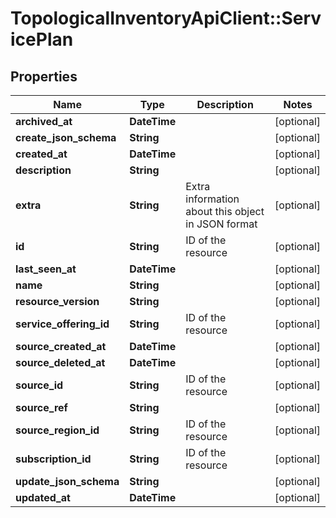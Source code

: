 # TopologicalInventoryApiClient::ServicePlan

## Properties
Name | Type | Description | Notes
------------ | ------------- | ------------- | -------------
**archived_at** | **DateTime** |  | [optional] 
**create_json_schema** | **String** |  | [optional] 
**created_at** | **DateTime** |  | [optional] 
**description** | **String** |  | [optional] 
**extra** | **String** | Extra information about this object in JSON format | [optional] 
**id** | **String** | ID of the resource | [optional] 
**last_seen_at** | **DateTime** |  | [optional] 
**name** | **String** |  | [optional] 
**resource_version** | **String** |  | [optional] 
**service_offering_id** | **String** | ID of the resource | [optional] 
**source_created_at** | **DateTime** |  | [optional] 
**source_deleted_at** | **DateTime** |  | [optional] 
**source_id** | **String** | ID of the resource | [optional] 
**source_ref** | **String** |  | [optional] 
**source_region_id** | **String** | ID of the resource | [optional] 
**subscription_id** | **String** | ID of the resource | [optional] 
**update_json_schema** | **String** |  | [optional] 
**updated_at** | **DateTime** |  | [optional] 


